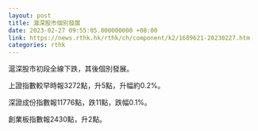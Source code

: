 ```yaml
---
layout: post
title: 滬深股市個別發展
date: 2023-02-27 09:55:05.000000000 +08:00
link: https://news.rthk.hk/rthk/ch/component/k2/1689621-20230227.htm
categories: rthk
---
```


滬深股市初段全線下跌，其後個別發展。

上證指數較早時報3272點，升5點，升幅約0.2%。

深證成份指數報11776點，跌11點，跌幅0.1%。

創業板指數報2430點，升2點。
